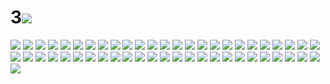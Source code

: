 # 3![](../img/5-6/00000001.jpg)
![](../img/5-6/00000002.jpg)
![](../img/5-6/00000003.jpg)
![](../img/5-6/00000004.jpg)
![](../img/5-6/00000005.jpg)
![](../img/5-6/00000006.jpg)
![](../img/5-6/00000007.jpg)
![](../img/5-6/00000008.jpg)
![](../img/5-6/00000009.jpg)
![](../img/5-6/00000010.jpg)
![](../img/5-6/00000011.jpg)
![](../img/5-6/00000012.jpg)
![](../img/5-6/00000013.jpg)
![](../img/5-6/00000014.jpg)
![](../img/5-6/00000015.jpg)
![](../img/5-6/00000016.jpg)
![](../img/5-6/00000017.jpg)
![](../img/5-6/00000018.jpg)
![](../img/5-6/00000019.jpg)
![](../img/5-6/00000020.jpg)
![](../img/5-6/00000021.jpg)
![](../img/5-6/00000022.jpg)
![](../img/5-6/00000023.jpg)
![](../img/5-6/00000024.jpg)
![](../img/5-6/00000025.jpg)
![](../img/5-6/00000026.jpg)
![](../img/5-6/00000027.jpg)
![](../img/5-6/00000028.jpg)
![](../img/5-6/00000029.jpg)
![](../img/5-6/00000030.jpg)
![](../img/5-6/00000031.jpg)
![](../img/5-6/00000032.jpg)
![](../img/5-6/00000033.jpg)
![](../img/5-6/00000034.jpg)
![](../img/5-6/00000035.jpg)
![](../img/5-6/00000036.jpg)
![](../img/5-6/00000037.jpg)
![](../img/5-6/00000038.jpg)
![](../img/5-6/00000039.jpg)
![](../img/5-6/00000040.jpg)
![](../img/5-6/00000041.jpg)
![](../img/5-6/00000042.jpg)
![](../img/5-6/00000043.jpg)
![](../img/5-6/00000044.jpg)
![](../img/5-6/00000045.jpg)
![](../img/5-6/00000046.jpg)
![](../img/5-6/00000047.jpg)
![](../img/5-6/00000048.jpg)
![](../img/5-6/00000049.jpg)
![](../img/5-6/00000050.jpg)
![](../img/5-6/00000051.jpg)
![](../img/5-6/00000052.jpg)
